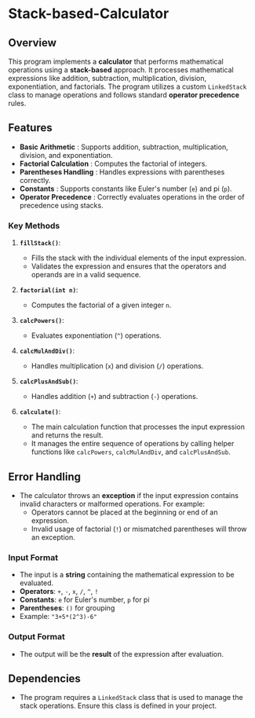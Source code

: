 # Stack-based-Calculator 

## Overview 

This program implements a **calculator** that performs mathematical operations using a **stack-based** approach. It processes mathematical expressions like addition, subtraction, multiplication, division, exponentiation, and factorials. The program utilizes a custom `LinkedStack` class to manage operations and follows standard **operator precedence** rules.

## Features 

- **Basic Arithmetic** : Supports addition, subtraction, multiplication, division, and exponentiation.
- **Factorial Calculation** : Computes the factorial of integers.
- **Parentheses Handling** : Handles expressions with parentheses correctly.
- **Constants** : Supports constants like Euler's number (`e`) and pi (`p`).
- **Operator Precedence** : Correctly evaluates operations in the order of precedence using stacks.

### Key Methods 

1. **`fillStack()`**:
   - Fills the stack with the individual elements of the input expression.
   - Validates the expression and ensures that the operators and operands are in a valid sequence.

2. **`factorial(int n)`**:
   - Computes the factorial of a given integer `n`.

3. **`calcPowers()`**:
   - Evaluates exponentiation (`^`) operations.

4. **`calcMulAndDiv()`**:
   - Handles multiplication (`x`) and division (`/`) operations.

5. **`calcPlusAndSub()`**:
   - Handles addition (`+`) and subtraction (`-`) operations.

6. **`calculate()`**:
   - The main calculation function that processes the input expression and returns the result.
   - It manages the entire sequence of operations by calling helper functions like `calcPowers`, `calcMulAndDiv`, and `calcPlusAndSub`.

## Error Handling 

- The calculator throws an **exception** if the input expression contains invalid characters or malformed operations. For example:
  - Operators cannot be placed at the beginning or end of an expression.
  - Invalid usage of factorial (`!`) or mismatched parentheses will throw an exception.

### Input Format 
- The input is a **string** containing the mathematical expression to be evaluated.
- **Operators**: `+`, `-`, `x`, `/`, `^`, `!`
- **Constants**: `e` for Euler's number, `p` for pi
- **Parentheses**: `()` for grouping
- Example: `"3+5*(2^3)-6"`

### Output Format 
- The output will be the **result** of the expression after evaluation.

## Dependencies 
- The program requires a `LinkedStack` class that is used to manage the stack operations. Ensure this class is defined in your project.
